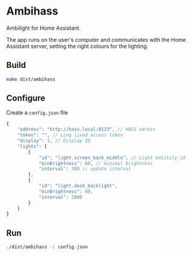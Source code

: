 # Ambihass

Ambilight for Home Assistant.

The app runs on the user's computer and communicates with the Home Assistant server, setting the right colours for the lighting.

## Build

```sh
make dist/ambihass
```

## Configure

Create a `config.json` file

```js
{
    "address": "http://hass.local:8123", // HASS adress
    "token": "", // Long lived access token
    "display": 1, // Display ID
    "lights": [
        {
            "id": "light.screen_back_middle", // Light entitity_id
            "minBrightness": 60, // minimal brightness
            "interval": 300 // update interval
        },
        {
            "id": "light.desk_backlight",
            "minBrightness": 60,
            "interval": 2000
        }
    ]
}
```

## Run

```sh
./dist/ambihass -c config.json
```